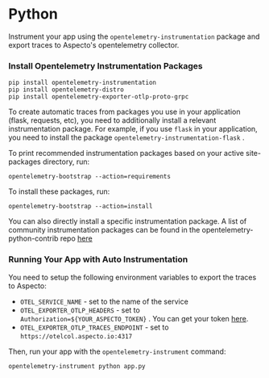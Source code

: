 # Python

Instrument your app using the `opentelemetry-instrumentation` package and export traces to Aspecto's opentelemetry collector.

### Install Opentelemetry Instrumentation Packages

```
pip install opentelemetry-instrumentation
pip install opentelemetry-distro 
pip install opentelemetry-exporter-otlp-proto-grpc
```

To create automatic traces from packages you use in your application (flask, requests, etc), you need to additionally install a relevant instrumentation package. For example, if you use `flask` in your application, you need to install the package `opentelemetry-instrumentation-flask` .

To print recommended instrumentation packages based on your active site-packages directory, run:

```
opentelemetry-bootstrap --action=requirements
```

To install these packages, run:

```
opentelemetry-bootstrap --action=install
```

You can also directly install a specific instrumentation package. A list of community instrumentation packages can be found in the opentelemetry-python-contrib repo [here](https://github.com/open-telemetry/opentelemetry-python-contrib/tree/main/instrumentation)

### Running Your App with Auto Instrumentation

You need to setup the following environment variables to export the traces to Aspecto:

* `OTEL_SERVICE_NAME` - set to the name of the service
* `OTEL_EXPORTER_OTLP_HEADERS` - set to `Authorization=${YOUR_ASPECTO_TOKEN}` . You can get your token [here](https://app.aspecto.io/app/integration/api-key).
* `OTEL_EXPORTER_OTLP_TRACES_ENDPOINT` - set to `https://otelcol.aspecto.io:4317`

Then, run your app with the `opentelemetry-instrument` command:

```
opentelemetry-instrument python app.py
```
